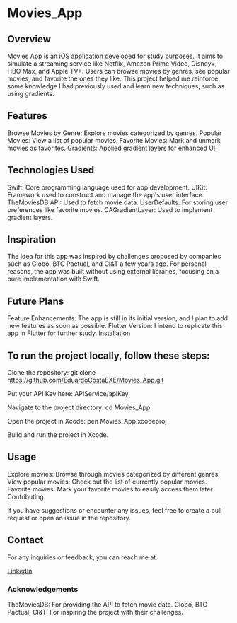 # Movies_App

## Overview

Movies App is an iOS application developed for study purposes. It aims to simulate a streaming service like Netflix, Amazon Prime Video, Disney+, HBO Max, and Apple TV+. Users can browse movies by genres, see popular movies, and favorite the ones they like. This project helped me reinforce some knowledge I had previously used and learn new techniques, such as using gradients.

## Features

Browse Movies by Genre: Explore movies categorized by genres.
Popular Movies: View a list of popular movies.
Favorite Movies: Mark and unmark movies as favorites.
Gradients: Applied gradient layers for enhanced UI.

## Technologies Used

Swift: Core programming language used for app development.
UIKit: Framework used to construct and manage the app's user interface.
TheMoviesDB API: Used to fetch movie data.
UserDefaults: For storing user preferences like favorite movies.
CAGradientLayer: Used to implement gradient layers.

## Inspiration

The idea for this app was inspired by challenges proposed by companies such as Globo, BTG Pactual, and CI&T a few years ago. For personal reasons, the app was built without using external libraries, focusing on a pure implementation with Swift.

## Future Plans

Feature Enhancements: The app is still in its initial version, and I plan to add new features as soon as possible.
Flutter Version: I intend to replicate this app in Flutter for further study.
Installation

## To run the project locally, follow these steps:

Clone the repository:
git clone https://github.com/EduardoCostaEXE/Movies_App.git

Put your API Key here:
APIService/apiKey

Navigate to the project directory:
cd Movies_App

Open the project in Xcode:
pen Movies_App.xcodeproj

Build and run the project in Xcode.

## Usage

Explore movies: Browse through movies categorized by different genres.
View popular movies: Check out the list of currently popular movies.
Favorite movies: Mark your favorite movies to easily access them later.
Contributing

If you have suggestions or encounter any issues, feel free to create a pull request or open an issue in the repository.

## Contact

For any inquiries or feedback, you can reach me at:

[LinkedIn](https://www.linkedin.com/in/eduardo-c-costa/)

### Acknowledgements

TheMoviesDB: For providing the API to fetch movie data.
Globo, BTG Pactual, CI&T: For inspiring the project with their challenges.